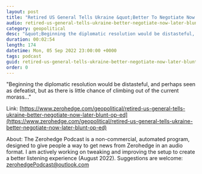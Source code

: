 ```yaml
---
layout: post
title: "Retired US General Tells Ukraine &quot;Better To Negotiate Now Than Later&quot;"
audio: retired-us-general-tells-ukraine-better-negotiate-now-later-blunt-op-ed-0
category: geopolitical
desc: "&quot;Beginning the diplomatic resolution would be distasteful, and perhaps seen as defeatist, but as there is little chance of climbing out of the current morass...&quot;"
duration: 00:02:54
length: 174
datetime: Mon, 05 Sep 2022 23:00:00 +0000
tags: podcast
guid: retired-us-general-tells-ukraine-better-negotiate-now-later-blunt-op-ed-0
order: 0
---
```

&quot;Beginning the diplomatic resolution would be distasteful, and perhaps seen as defeatist, but as there is little chance of climbing out of the current morass...&quot;

Link: [https://www.zerohedge.com/geopolitical/retired-us-general-tells-ukraine-better-negotiate-now-later-blunt-op-ed](https://www.zerohedge.com/geopolitical/retired-us-general-tells-ukraine-better-negotiate-now-later-blunt-op-ed)

About: The Zerohedge Podcast is a non-commercial, automated program, designed to give people a way to get news from Zerohedge in an audio format.  I am actively working on tweaking and improving the setup to create a better listening experience (August 2022).  Suggestions are welcome: [zerohedgePodcast@outlook.com](mailto:zerohedgePodcast@outlook.com)